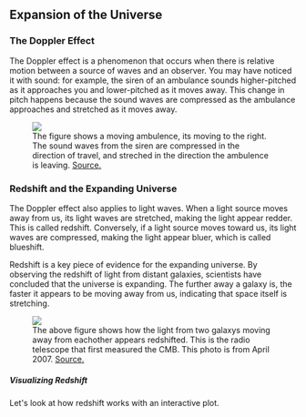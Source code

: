 ## Expansion of the Universe

### The Doppler Effect

The Doppler effect is a phenomenon that occurs when there is relative motion between a source of waves and an observer. You may have noticed it with sound: for example, the siren of an ambulance sounds higher-pitched as it approaches you and lower-pitched as it moves away. This change in pitch happens because the sound waves are compressed as the ambulance approaches and stretched as it moves away.

<figure>
<img src="../media/doppler_effect.png" />
<figcaption>The figure shows a moving ambulence, its moving to the right. The sound waves from the siren are compressed in the direction of travel, and streched in the direction the ambulence is leaving. <a href="https://online-learning-college.com/knowledge-hub/gcses/gcse-physics-help/doppler-effect/">Source.</a></figcaption>
</figure>

### Redshift and the Expanding Universe

The Doppler effect also applies to light waves. When a light source moves away from us, its light waves are stretched, making the light appear redder. This is called redshift. Conversely, if a light source moves toward us, its light waves are compressed, making the light appear bluer, which is called blueshift.

Redshift is a key piece of evidence for the expanding universe. By observing the redshift of light from distant galaxies, scientists have concluded that the universe is expanding. The further away a galaxy is, the faster it appears to be moving away from us, indicating that space itself is stretching.

<figure>
<img src="../media/receding.gif" />
<figcaption>The above figure shows how the light from two galaxys moving away from eachother appears redshifted. This is the radio telescope that first measured the CMB. This photo is from April 2007. <a href="https://www.astro.ucla.edu/~wright/cosmo_01.htm">Source.</a></figcaption>
</figure>


##### Visualizing Redshift

Let's look at how redshift works with an interactive plot.
